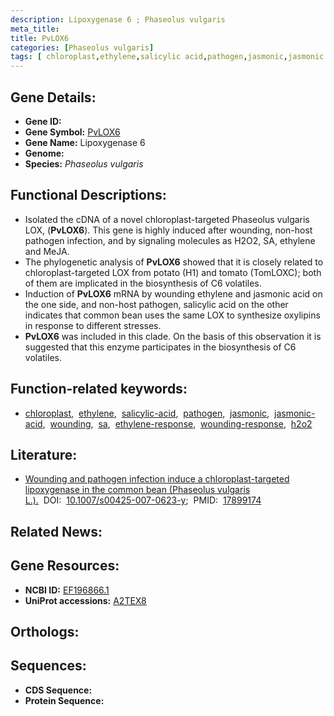 ```yaml
---
description: Lipoxygenase 6 ; Phaseolus vulgaris
meta_title:
title: PvLOX6
categories: [Phaseolus vulgaris]
tags: [ chloroplast,ethylene,salicylic acid,pathogen,jasmonic,jasmonic acid,wounding,sa,ethylene response,wounding response,h2o2 ]
---
```


## Gene Details:
- **Gene ID:** []()
- **Gene Symbol:** <u>PvLOX6</u>
- **Gene Name:** Lipoxygenase 6
- **Genome:** 
- **Species:** *Phaseolus vulgaris*

## Functional Descriptions:
   - Isolated the cDNA of a novel chloroplast-targeted Phaseolus vulgaris LOX, (**PvLOX6**). This gene is highly induced after wounding, non-host pathogen infection, and by signaling molecules as H2O2, SA, ethylene and MeJA.
   - The phylogenetic analysis of **PvLOX6** showed that it is closely related to chloroplast-targeted LOX from potato (H1) and tomato (TomLOXC); both of them are implicated in the biosynthesis of C6 volatiles.
   - Induction of **PvLOX6** mRNA by wounding ethylene and jasmonic acid on the one side, and non-host pathogen, salicylic acid on the other indicates that common bean uses the same LOX to synthesize oxylipins in response to different stresses.
   - **PvLOX6** was included in this clade. On the basis of this observation it is suggested that this enzyme participates in the biosynthesis of C6 volatiles.

## Function-related keywords:
   - [chloroplast](/tags/chloroplast/),&nbsp;&nbsp;[ethylene](/tags/ethylene/),&nbsp;&nbsp;[salicylic-acid](/tags/salicylic-acid/),&nbsp;&nbsp;[pathogen](/tags/pathogen/),&nbsp;&nbsp;[jasmonic](/tags/jasmonic/),&nbsp;&nbsp;[jasmonic-acid](/tags/jasmonic-acid/),&nbsp;&nbsp;[wounding](/tags/wounding/),&nbsp;&nbsp;[sa](/tags/sa/),&nbsp;&nbsp;[ethylene-response](/tags/ethylene-response/),&nbsp;&nbsp;[wounding-response](/tags/wounding-response/),&nbsp;&nbsp;[h2o2](/tags/h2o2/)

## Literature:
   - [Wounding and pathogen infection induce a chloroplast-targeted lipoxygenase in the common bean (Phaseolus vulgaris L.).](https://www.doi.org/10.1007/s00425-007-0623-y)&nbsp;&nbsp;DOI:&nbsp;&nbsp;[10.1007/s00425-007-0623-y](https://www.doi.org/10.1007/s00425-007-0623-y);&nbsp;&nbsp;PMID:&nbsp;&nbsp;[17899174](https://pubmed.ncbi.nlm.nih.gov/17899174/)

## Related News:

## Gene Resources:
- **NCBI ID:**  [EF196866.1](https://www.ncbi.nlm.nih.gov/search/all/?term=EF196866.1)
- **UniProt accessions:**  [A2TEX8](https://www.uniprot.org/uniprotkb/A2TEX8/entry)

## Orthologs:

## Sequences:
- **CDS Sequence:**
- **Protein Sequence:**
